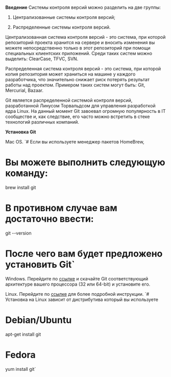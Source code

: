 **Введение**
Системы контроля версий можно разделить на две группы:

1. Централизованные системы контроля версий;

2. Распределенные системы контроля версий.

Централизованная система контроля версий - это система, при которой репозиторий проекта хранится на сервере и вносить изменения вы можете непосредственно только в этот репозиторий при помощи специальных клиентских приложений. Среди таких систем можно выделить: ClearCase, TFVC, SVN.

Распределенная система контроля версий - это система, при которой копия репозитория может храниться на машине у каждого разработчика, что значительно снижает риск потерять результат работы над проектом. Примером таких систем могут быть: Git, Mercurial, Bazaar.

Git является распределенной системой контроля версий, разработанной Линусом Торвальдсом для управления разработкой ядра Linux. На данный момент Git завоевал огромную популярность в IT сообществе и, как следствие, его часто можно встретить в стеке технологий различных компаний.

**Установка Git**

Mac OS.
`# Если вы используете менеджер пакетов HomeBrew,
# Вы можете выполнить следующую команду:
brew install git

# В противном случае вам достаточно ввести:
git --version
# После чего вам будет предложено установить Git`

Windows. Перейдите по [ссылке](https://git-scm.com/download/win) и скачайте Git соответствующий архитектуре вашего процессора (32 или 64-bit) и установите его.

Linux. Перейдите по [ссылке](https://git-scm.com/download/linux) для более подробной инструкции.
`# Установка на Linux зависит от дистрибутива который вы используете

# Debian/Ubuntu
apt-get install git

# Fedora
yum install git`
